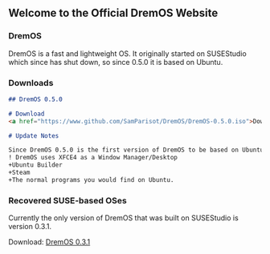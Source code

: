 ## Welcome to the Official DremOS Website

### DremOS

DremOS is a fast and lightweight OS. It originally started on SUSEStudio which since has shut down, so since 0.5.0 it is based on Ubuntu.

### Downloads

```markdown
## DremOS 0.5.0

# Download
<a href="https://www.github.com/SamParisot/DremOS/DremOS-0.5.0.iso">Download</a>

# Update Notes

Since DremOS 0.5.0 is the first version of DremOS to be based on Ubuntu, this version won't be as feature rich. We will try to get more features on later updates.
! DremOS uses XFCE4 as a Window Manager/Desktop
+Ubuntu Builder
+Steam
+The normal programs you would find on Ubuntu.
```
###

### Recovered SUSE-based OSes

Currently the only version of DremOS that was built on SUSEStudio is version 0.3.1.

Download: <a href="https://www.github.com/SamParisot/DremOS/DremOS_Ultimate_Edition.x86_64-0.3.1.iso">DremOS 0.3.1</a>
